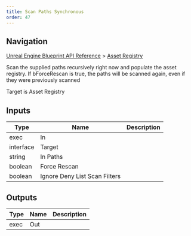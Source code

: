 ```yaml
---
title: Scan Paths Synchronous
order: 47
---
```

## Navigation

[Unreal Engine Blueprint API Reference](https://dev.epicgames.com/documentation/en-us/unreal-engine/BlueprintAPI) > [Asset Registry](https://dev.epicgames.com/documentation/en-us/unreal-engine/BlueprintAPI/AssetRegistry)

Scan the supplied paths recursively right now and populate the asset registry. If bForceRescan is true, the paths will be scanned again, even if they were previously scanned

Target is Asset Registry

## Inputs

| Type | Name | Description |
| --- | --- | --- |
| exec | In |  |
| interface | Target |  |
| string | In Paths |  |
| boolean | Force Rescan |  |
| boolean | Ignore Deny List Scan Filters |  |

## Outputs

| Type | Name | Description |
| --- | --- | --- |
| exec | Out |  |
